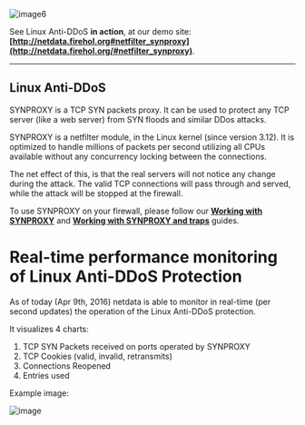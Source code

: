 ![image6](https://cloud.githubusercontent.com/assets/2662304/14253733/53550b16-fa95-11e5-8d9d-4ed171df4735.gif)

See Linux Anti-DDoS **in action**, at our demo site: **[http://netdata.firehol.org#netfilter_synproxy](http://netdata.firehol.org/#netfilter_synproxy)**.

---

## Linux Anti-DDoS

SYNPROXY is a TCP SYN packets proxy. It can be used to protect any TCP server (like a web server) from SYN floods and similar DDos attacks.

SYNPROXY is a netfilter module, in the Linux kernel (since version 3.12). It is optimized to handle millions of packets per second utilizing all CPUs available without any concurrency locking between the connections.

The net effect of this, is that the real servers will not notice any change during the attack. The valid TCP connections will pass through and served, while the attack will be stopped at the firewall.

To use SYNPROXY on your firewall, please follow our **[Working with SYNPROXY](https://github.com/firehol/firehol/wiki/Working-with-SYNPROXY)** and **[Working with SYNPROXY and traps](https://github.com/firehol/firehol/wiki/Working-with-SYNPROXY-and-traps)** guides.

# Real-time performance monitoring of Linux Anti-DDoS Protection

As of today (Apr 9th, 2016) netdata is able to monitor in real-time (per second updates) the operation of the Linux Anti-DDoS protection.

It visualizes 4 charts:

1. TCP SYN Packets received on ports operated by SYNPROXY
2. TCP Cookies (valid, invalid, retransmits)
3. Connections Reopened
4. Entries used

Example image:

![image](https://cloud.githubusercontent.com/assets/2662304/14398525/8029d936-fded-11e5-9478-d8c42def7865.png)